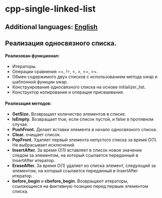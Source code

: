 # cpp-single-linked-list
## Additional languages: [English](../README.md)

## Реализация односвязного списка.

#### Реализован функционал:

  * Итераторы.
  * Операции сравнения ==, !=, <, >, <=, >=.
  * Обмен содержимого двух списков с использованием метода swap и шаблонной функции swap.
  * Конструирование односвязного списка на основе initializer_list.
  * Конструктор копирования и операция присваивания.

#### Реализация методов:
  * **GetSize.** Возвращает количество элементов в списке.
  *	**IsEmpty.** Возвращает true, если список пустой, и false в противном случае.
  *	**PushFront.** Делает вставки элемента в начало односвязного списка.
  *	**Clear.** очищает список.
  *	**PopFront.** Удаляет первый элемента непустого списка за время O(1). Не выбрасывает исключений.
  *	**InsertAfter.** За время O(1) вставляет в список новое значение следом за элементом, на который ссылается переданный в InsertAfter итератор.
  *	**EraseAfter.** За время O(1) удаляет из списка элемент, следующий за элементом, на который ссылается переданный в InsertAfter итератор.
  *	**before_begin** и **cbefore_begin.** Возвращают итераторы, ссылающиеся на фиктивную позицию перед первым элементом списка.